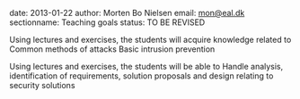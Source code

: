 date: 2013-01-22
author: Morten Bo Nielsen
email: mon@eal.dk
sectionname: Teaching goals
status: TO BE REVISED

Using lectures and exercises, the students will acquire knowledge related to 
Common methods of attacks
Basic intrusion prevention

Using lectures and exercises, the students will be able to 
Handle analysis, identification of requirements, solution proposals and design relating to security solutions 
